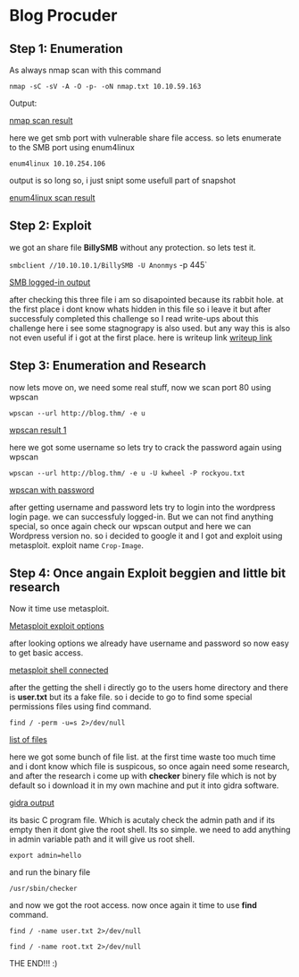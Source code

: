 # Blog Procuder

## Step 1: Enumeration

As always nmap scan with this command

`nmap -sC -sV -A -O -p- -oN nmap.txt 10.10.59.163`

Output:

[nmap scan result]("")

here we get smb port with vulnerable share file access. so lets enumerate to the SMB port using enum4linux

`enum4linux 10.10.254.106`

output is so long so, i just snipt some usefull part of snapshot

[enum4linux scan result]("")

## Step 2: Exploit

we got an share file **BillySMB** without any protection. so lets test it.

`smbclient //10.10.10.1/BillySMB -U Anonmys` -p 445`

[SMB logged-in output]()

after checking this three file i am so disapointed because its rabbit hole. at the first place i dont know whats hidden in this file so i leave it but after successfuly completed this challenge so I read write-ups about this challenge here i see some stagnograpy is also used. but any way this is also not even useful if i got at the first place. here is writeup link [writeup link]()

## Step 3: Enumeration and Research

now lets move on, we need some real stuff, now we scan port 80 using wpscan

`wpscan --url http://blog.thm/ -e u`

[wpscan result 1]("")

here we got some username so lets try to crack the password again using wpscan

`wpscan --url http://blog.thm/ -e u -U kwheel -P rockyou.txt`

[wpscan with password]("")

after getting username and password lets try to login into the wordpress login page. we can successfuly logged-in. But we can not find anything special, so once again check our wpscan output and here we can Wordpress version no. so i decided to google it and I got and exploit using metasploit. exploit name `Crop-Image`.

## Step 4: Once angain Exploit beggien and little bit research

Now it time use metasploit.

[Metasploit exploit options]()

after looking options we  already have username and password so now easy to get basic access.

[metasploit shell connected]("")

after the getting the shell i directly go to the users home directory and there is **user.txt** but its a fake file. so i decide to go to find some special permissions files using find command.

`find / -perm -u=s 2>/dev/null`

[list of files]()

here we got some bunch of file list. at the first time waste too much time and i dont know which file is suspicous, so once again need some research, and after the research i come up with **checker** binery file which is not by default so i download it in my own machine and put it into gidra software.

[gidra output]()

its basic C program file. Which is acutaly check the admin path and if its empty then it dont give the root shell. Its so simple. we need to add anything in admin variable path and it will give us root shell.

`export admin=hello`

and run the binary file

`/usr/sbin/checker`

and now we got the root access. now once again it time to use **find** command.

`find / -name user.txt 2>/dev/null`

`find / -name root.txt 2>/dev/null`

THE END!!! :)
